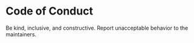 # Code of Conduct

Be kind, inclusive, and constructive. Report unacceptable behavior to the maintainers.
